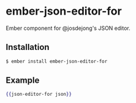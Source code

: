 
# ember-json-editor-for

Ember component for @josdejong's JSON editor.

## Installation

```bash
$ ember install ember-json-editor-for
```

## Example

```hbs
{{json-editor-for json}}
```

